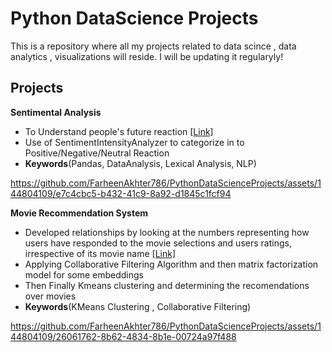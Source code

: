 # Python DataScience Projects

This is a repository where all my projects related to data scince , data analytics , visualizations will reside. I will be updating it regularyly!

## Projects

**Sentimental Analysis** 

- To Understand people's future reaction [[Link]](https://github.com/FarheenAkhter786/PythonDataScienceProjects/tree/main/Sentimental-Analysis)
- Use of SentimentIntensityAnalyzer to categorize in to Positive/Negative/Neutral Reaction
- **Keywords**(Pandas, DataAnalysis, Lexical Analysis, NLP)


https://github.com/FarheenAkhter786/PythonDataScienceProjects/assets/144804109/e7c4cbc5-b432-41c9-8a92-d1845c1fcf94


**Movie Recommendation System** 

- Developed relationships by looking at the numbers representing how users have responded to the movie selections and users ratings, irrespective of its movie       name [[Link]](https://github.com/FarheenAkhter786/PythonDataScienceProjects/tree/main/Movie-RecommendationSystem)
- Applying  Collaborative Filtering Algorithm and then matrix factorization model for some embeddings
- Then Finally Kmeans clustering and determining the recomendations over movies
- **Keywords**(KMeans Clustering , Collaborative Filtering)


https://github.com/FarheenAkhter786/PythonDataScienceProjects/assets/144804109/26061762-8b62-4834-8b1e-00724a97f488


